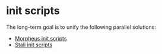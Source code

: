 init scripts
============
The long-term goal is to unify the following parallel solutions:

* [Morpheus init scripts](https://git.2f30.org/fs/)
* [Stali init scripts](https://r-36.net/scm/stali-init/log.html)
